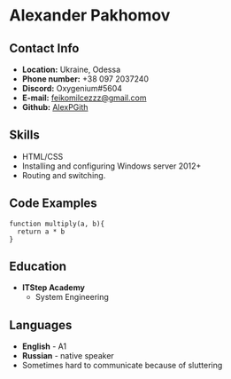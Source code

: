 <h1>Alexander Pakhomov</h1>

<h2>Contact Info</h2>

* **Location:** Ukraine, Odessa
* **Phone number:** +38 097 2037240
* **Discord:** Oxygenium#5604
* **E-mail:** feikomilcezzz@gmail.com
* **Github:** <a href="https://github.com/AlexPGith">AlexPGith</a>

<h2>Skills</h2>

* HTML/CSS
* Installing and configuring Windows server 2012+
* Routing and switching.

<h2>Code Examples</h2>

```
function multiply(a, b){
  return a * b
}
```

<h2>Education</h2>

* **ITStep Academy**
    * System Engineering

<h2>Languages</h2>

* **English** - A1
* **Russian** - native speaker
* Sometimes hard to communicate because of sluttering